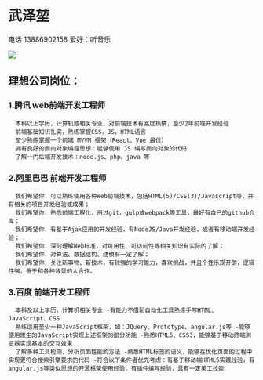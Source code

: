 # 武泽堃
电话 13886902158
爱好：听音乐

![](https://ss2.bdstatic.com/70cFvnSh_Q1YnxGkpoWK1HF6hhy/it/u=2198710633,3224620091&fm=26&gp=0.jpg)
## 理想公司岗位：
### 1.腾讯  web前端开发工程师
      本科以上学历，计算机或相关专业，对前端技术有高度热情，至少2年前端开发经验
      前端基础知识扎实，熟练掌握CSS，JS，HTML语言
      至少熟练掌握一个前端 MVVM 框架（React、Vue 最佳）
      拥有良好的面向对象编程思想：能够使用 JS 编写面向对象的代码
      了解一门后端开发技术：node.js、php、java 等
### 2.阿里巴巴 前端开发工程师
      我们希望你，可以熟练使用各种Web前端技术，包括HTML(5)/CSS(3)/Javascript等，并有相关的项目开发经验或成果； 
      我们希望你，熟悉前端工程化，用过git，gulp或webpack等工具，最好有自己的github仓库； 
      我们希望你，有基于Ajax应用的开发经验，有NodeJS/Java开发经验，或者有移动端开发经验； 
      我们希望你，深刻理解Web标准，对可用性、可访问性等相关知识有实际的了解； 
      我们希望你，对算法、数据结构、建模有一定了解； 
      我们希望你，关注新事物、新技术，有较强的学习能力，喜欢挑战，并且个性乐观开朗，逻辑性强，善于和各种背景的人合作。 
### 3.百度 前端开发工程师
      本科及以上学历，计算机相关专业 -有能力不借助自动化工具熟练手写HTML、JavaScript、CSS 
      熟练运用至少一种JavaScript框架，如：JQuery、Prototype、angular.js等 -能够使用原生的JavaScript实现上述框架的部分功能 -熟悉HTML5、CSS3，能够基于移动终端浏览器实现基本的交互效果
      了解多种工具检测、分析页面性能的方法 -熟悉HTML标签的语义，能够在优化页面的过程中实现更符合搜索引擎要求的代码 -符合以下条件者优先考虑：有基于移动端HTML5实践经验，有angular.js等类似思想的开源框架使用经验，有插件编写经验，具有一定美工技能

